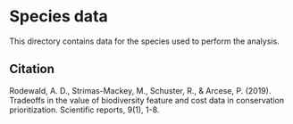# Species data

This directory contains data for the species used to perform the analysis.

## Citation

Rodewald, A. D., Strimas-Mackey, M., Schuster, R., & Arcese, P. (2019). Tradeoffs in the value of biodiversity feature and cost data in conservation prioritization. Scientific reports, 9(1), 1-8.
